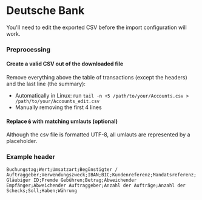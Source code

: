 # Deutsche Bank
You'll need to edit the exported CSV before the import configuration will work.

### Preprocessing

#### Create a valid CSV out of the downloaded file

Remove everything above the table of transactions (except the headers) and the last line (the summary):
  - Automatically in Linux: run `tail -n +5 /path/to/your/Accounts.csv > /path/to/your/Accounts_edit.csv`
  - Manually removing the first 4 lines

#### Replace `�` with matching umlauts (optional)

Although the csv file is formatted UTF-8, all umlauts are represented by a placeholder.

### Example header

`Buchungstag;Wert;Umsatzart;Begünstigter / Auftraggeber;Verwendungszweck;IBAN;BIC;Kundenreferenz;Mandatsreferenz;Gläubiger ID;Fremde Gebühren;Betrag;Abweichender Empfänger;Abweichender Auftraggeber;Anzahl der Aufträge;Anzahl der Schecks;Soll;Haben;Währung`
